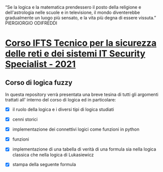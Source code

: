 “Se la logica e la matematica prendessero il posto della religione e dell'astrologia nelle scuole e in televisione, il mondo diventerebbe gradualmente un luogo più sensato, e la vita più degna di essere vissuta.”    PIERGIORGIO ODIFREDDI

#  [Corso IFTS Tecnico per la sicurezza delle reti e dei sistemi IT Security Specialist - 2021](https://www.scuolalatecnica.it/ifts)

## Corso di logica fuzzy  


In questa repository verrà presentata una breve tesina di tutti gli argomenti trattati all' interno del corso di logica ed in particolare: 
- [x]  il ruolo della logica e i diversi tipi di logica studiati
- [x]  cenni storici 
- [x]  implementazione dei connettivi logici come funzioni in python
- [x]  funzioni
- [x]  implementazione di una tabella di verità di una formula sia nella logica classica che nella logica di Lukasiewicz
- [x]  stampa della seguente formula

